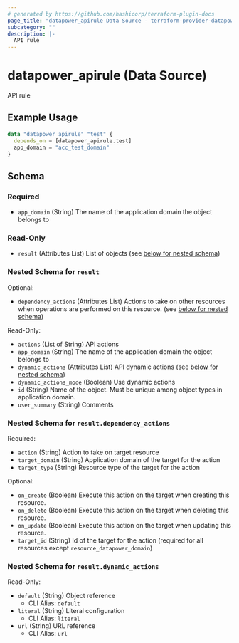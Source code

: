 ```yaml
---
# generated by https://github.com/hashicorp/terraform-plugin-docs
page_title: "datapower_apirule Data Source - terraform-provider-datapower"
subcategory: ""
description: |-
  API rule
---
```


# datapower_apirule (Data Source)

API rule

## Example Usage

```terraform
data "datapower_apirule" "test" {
  depends_on = [datapower_apirule.test]
  app_domain = "acc_test_domain"
}
```

<!-- schema generated by tfplugindocs -->
## Schema

### Required

- `app_domain` (String) The name of the application domain the object belongs to

### Read-Only

- `result` (Attributes List) List of objects (see [below for nested schema](#nestedatt--result))

<a id="nestedatt--result"></a>
### Nested Schema for `result`

Optional:

- `dependency_actions` (Attributes List) Actions to take on other resources when operations are performed on this resource. (see [below for nested schema](#nestedatt--result--dependency_actions))

Read-Only:

- `actions` (List of String) API actions
- `app_domain` (String) The name of the application domain the object belongs to
- `dynamic_actions` (Attributes List) API dynamic actions (see [below for nested schema](#nestedatt--result--dynamic_actions))
- `dynamic_actions_mode` (Boolean) Use dynamic actions
- `id` (String) Name of the object. Must be unique among object types in application domain.
- `user_summary` (String) Comments

<a id="nestedatt--result--dependency_actions"></a>
### Nested Schema for `result.dependency_actions`

Required:

- `action` (String) Action to take on target resource
- `target_domain` (String) Application domain of the target for the action
- `target_type` (String) Resource type of the target for the action

Optional:

- `on_create` (Boolean) Execute this action on the target when creating this resource.
- `on_delete` (Boolean) Execute this action on the target when deleting this resource.
- `on_update` (Boolean) Execute this action on the target when updating this resource.
- `target_id` (String) Id of the target for the action (required for all resources except `resource_datapower_domain`)


<a id="nestedatt--result--dynamic_actions"></a>
### Nested Schema for `result.dynamic_actions`

Read-Only:

- `default` (String) Object reference
  - CLI Alias: `default`
- `literal` (String) Literal configuration
  - CLI Alias: `literal`
- `url` (String) URL reference
  - CLI Alias: `url`
